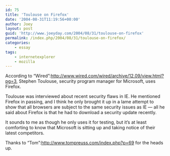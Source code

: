 ```yaml
---
id: 75
title: 'Toulouse on Firefox'
date: '2004-08-31T11:19:56+00:00'
author: Joey
layout: post
guid: 'http://www.joeyday.com/2004/08/31/toulouse-on-firefox'
permalink: /index.php/2004/08/31/toulouse-on-firefox/
categories:
    - essay
tags:
    - internetexplorer
    - mozilla
---
```


According to “Wired”:http://www.wired.com/wired/archive/12.09/view.html?pg=3, Stephen Toulouse, security program manager for Microsoft, uses Firefox.

Toulouse was interviewed about recent security flaws in IE. He mentioned Firefox in passing, and I think he only brought it up in a lame attempt to show that all browsers are subject to the same security issues as IE — all he said about Firefox is that he had to download a security update recently.

It sounds to me as though he only uses it for testing, but it’s at least comforting to know that Microsoft is sitting up and taking notice of their latest competitors.

Thanks to “Tom”:http://www.tompreuss.com/index.php?p=69 for the heads up.
